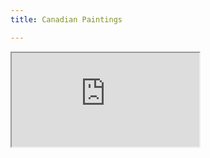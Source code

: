 ```yaml
---
title: Canadian Paintings

---
```


<div class='iframe-container'>
<iframe class='iframe' src="https://docs.google.com/document/d/e/2PACX-1vSPyRxlJnxIWzvET-vbVWW76Bv6rsgbxIQHrD1K5w7MKkY-sg2vzqQuPwQfi5mc0gZSew2gqwTW79EH/pub?embedded=true" allowfullscreen></iframe>
</div>